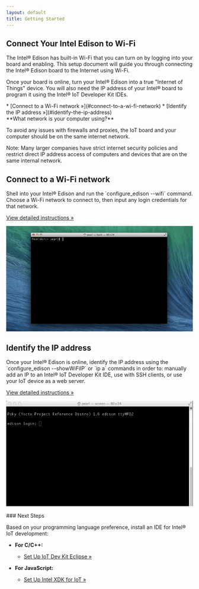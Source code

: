 ```yaml
---
layout: default
title: Getting Started
---
```


## Connect Your Intel Edison to Wi-Fi

The Intel® Edison has built-in Wi-Fi that you can turn on by logging into your board and enabling. This setup document will guide you through connecting the Intel® Edison board to the Internet using Wi-Fi.

Once your board is online, turn your Intel® Edison into a true "Internet of Things" device. You will also need the IP address of your Intel® board to program it using the Intel® IoT Developer Kit IDEs.


<div id="toc" class="box" markdown="1">
* [Connect to a Wi-Fi network »](#connect-to-a-wi-fi-network)
* [Identify the IP address »](#identify-the-ip-address)
</div>

<!-- <div id="related-videos" class="callout video">
[Get Your Intel Edison Online (preview)](https://drive.google.com/open?id=0B2ywC78pxngCS2c3TndOT2EtT0k&authuser=0)
</div> -->

<div class="callout warning" markdown="1">
**What network is your computer using?**

To avoid any issues with firewalls and proxies, the IoT board and your computer should be on the same internet network. 

Note: Many larger companies have strict internet security policies and restrict direct IP address access of computers and devices that are on the same internal network. 
</div>


## Connect to a Wi-Fi network

<div class="tldr" markdown="1">
Shell into your Intel® Edison and run the `configure_edison --wifi` command. Choose a Wi-Fi network to connect to, then input any login credentials for that network. 

[View detailed instructions »](details-configure_edison_wifi.html)
</div>

[![Animated gif: copying images files to flash storage](images/configure_edison_wifi-animated.gif)](details-configure_edison_wifi.html)


## Identify the IP address

<div class="tldr" markdown="1">
Once your Intel® Edison is online, identify the IP address using the `configure_edison --showWiFiIP` or `ip a` commands in order to: manually add an IP to an Intel® IoT Developer Kit IDE, use with SSH clients, or use your IoT device as a web server. 

[View detailed instructions »](details-identify_ip.html)
</div>

[![Animated gif: copying images files to flash storage](images/identify_ip-animated.gif)](details-identify_ip.html)

  
<div id="next-steps" class="note" markdown="1">
### Next Steps

Based on your programming language preference, install an IDE for Intel® IoT development:

* **For C/C++:**
  * [Set Up IoT Dev Kit Eclipse »](/docs/ide_setup/eclipse/)

* **For JavaScript:**
  * [Set Up Intel XDK for IoT »](/docs/ide_setup/xdk/)
</div>